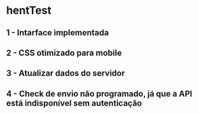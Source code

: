# hentTest

## 1 - Intarface implementada
## 2 - CSS otimizado para mobile
## 3 - Atualizar dados do servidor
## 4 - Check de envio não programado, já que a API está indisponível sem autenticação
